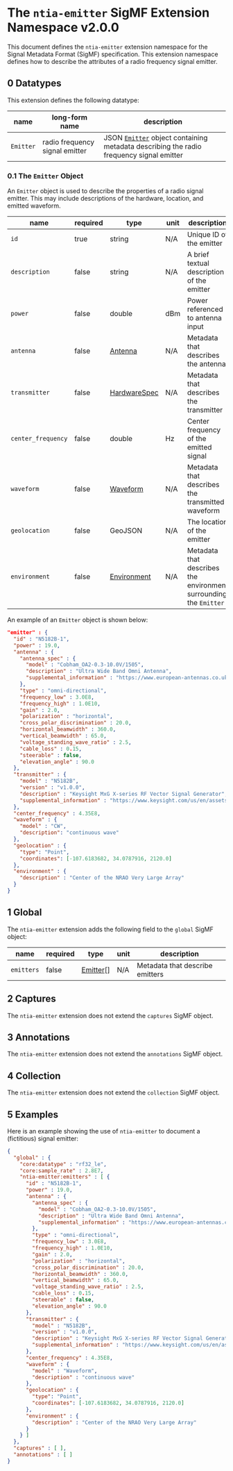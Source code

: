 # The `ntia-emitter` SigMF Extension Namespace v2.0.0

This document defines the `ntia-emitter` extension namespace for the Signal Metadata Format (SigMF) specification. This extension namespace defines how to describe the attributes of a radio frequency signal emitter.

## 0 Datatypes

This extension defines the following datatype:

|name|long-form name|description|
|----|--------------|-----------|
|`Emitter`|radio frequency signal emitter| JSON [`Emitter`](#01-the-emitter-object) object containing metadata describing the radio frequency signal emitter|

### 0.1 The `Emitter` Object

An `Emitter` object is used to describe the properties of a radio signal emitter. This may include descriptions of the hardware, location, and emitted waveform.

|name|required|type|unit|description|
|----|--------------|-------|-------|-----------|
|`id`|true|string|N/A|Unique ID of the emitter|
|`description`|false|string|N/A|A brief textual description of the emitter|
|`power`|false|double|dBm|Power referenced to antenna input|
|`antenna`|false|[Antenna](ntia-core.sigmf-ext.md#12-antenna-object)|N/A|Metadata that describes the antenna|
|`transmitter`|false|[HardwareSpec](ntia-core.sigmf-ext.md#13-hardwarespec-object)|N/A|Metadata that describes the transmitter|
|`center_frequency`|false|double|Hz|Center frequency of the emitted signal|
|`waveform`|false|[Waveform](ntia-waveform.sigmf-ext.md#01-the-waveform-object)|N/A|Metadata that describes the transmitted waveform|
|`geolocation`|false|GeoJSON|N/A|The location of the emitter|
|`environment`|false|[Environment](ntia-environment.sigmf-ext.md#01-the-environment-object)|N/A|Metadata that describes the environment surrounding the `Emitter`|

An example of an `Emitter` object is shown below:

```json
"emitter" : {
  "id" : "N5182B-1",
  "power" : 19.0,
  "antenna" : {
    "antenna_spec" : {
      "model" : "Cobham_OA2-0.3-10.0V/1505",
      "description" : "Ultra Wide Band Omni Antenna",
      "supplemental_information" : "https://www.european-antennas.co.uk/media/1638/ds1505-060510.pdf"
    },
    "type" : "omni-directional",
    "frequency_low" : 3.0E8,
    "frequency_high" : 1.0E10,
    "gain" : 2.0,
    "polarization" : "horizontal",
    "cross_polar_discrimination" : 20.0,
    "horizontal_beamwidth" : 360.0,
    "vertical_beamwidth" : 65.0,
    "voltage_standing_wave_ratio" : 2.5,
    "cable_loss" : 0.15,
    "steerable" : false,
    "elevation_angle" : 90.0
  },
  "transmitter" : {
    "model" : "N5182B",
    "version" : "v1.0.0",
    "description" : "Keysight MxG X-series RF Vector Signal Generator",
    "supplemental_information" : "https://www.keysight.com/us/en/assets/7018-03380/data-sheets/5991-0038.pdf"
  },
  "center_frequency" : 4.35E8,
  "waveform" : {
    "model" : "CW",
    "description": "continuous wave"
  },
  "geolocation" : {
    "type": "Point",
    "coordinates": [-107.6183682, 34.0787916, 2120.0]
  },
  "environment" : {
    "description" : "Center of the NRAO Very Large Array"
  }
}
```

## 1 Global

The `ntia-emitter` extension adds the following field to the `global` SigMF object:

|name|required|type|unit|description|
|----|--------------|-------|-------|-----------|
|`emitters`|false|[Emitter](#01-the-emitter-object)[]|N/A|Metadata that describe emitters|

## 2 Captures

The `ntia-emitter` extension does not extend the `captures` SigMF object.

## 3 Annotations

The `ntia-emitter` extension does not extend the `annotations` SigMF object.

## 4 Collection

The `ntia-emitter` extension does not extend the `collection` SigMF object.

## 5 Examples

Here is an example showing the use of `ntia-emitter` to document a (fictitious) signal emitter:

```json
{
  "global" : {
    "core:datatype" : "rf32_le",
    "core:sample_rate" : 2.8E7,
    "ntia-emitter:emitters" : [ {
      "id" : "N5182B-1",
      "power" : 19.0,
      "antenna" : {
        "antenna_spec" : {
          "model" : "Cobham_OA2-0.3-10.0V/1505",
          "description" : "Ultra Wide Band Omni Antenna",
          "supplemental_information" : "https://www.european-antennas.co.uk/media/1638/ds1505-060510.pdf"
        },
        "type" : "omni-directional",
        "frequency_low" : 3.0E8,
        "frequency_high" : 1.0E10,
        "gain" : 2.0,
        "polarization" : "horizontal",
        "cross_polar_discrimination" : 20.0,
        "horizontal_beamwidth" : 360.0,
        "vertical_beamwidth" : 65.0,
        "voltage_standing_wave_ratio" : 2.5,
        "cable_loss" : 0.15,
        "steerable" : false,
        "elevation_angle" : 90.0
      },
      "transmitter" : {
        "model" : "N5182B",
        "version" : "v1.0.0",
        "description" : "Keysight MxG X-series RF Vector Signal Generator",
        "supplemental_information" : "https://www.keysight.com/us/en/assets/7018-03380/data-sheets/5991-0038.pdf"
      },
      "center_frequency" : 4.35E8,
      "waveform" : {
        "model" : "Waveform",
        "description" : "continuous wave"
      },
      "geolocation" : {
        "type": "Point",
        "coordinates": [-107.6183682, 34.0787916, 2120.0]
      },
      "environment" : {
        "description" : "Center of the NRAO Very Large Array"
      }
    } ]
  },
  "captures" : [ ],
  "annotations" : [ ]
}
```
